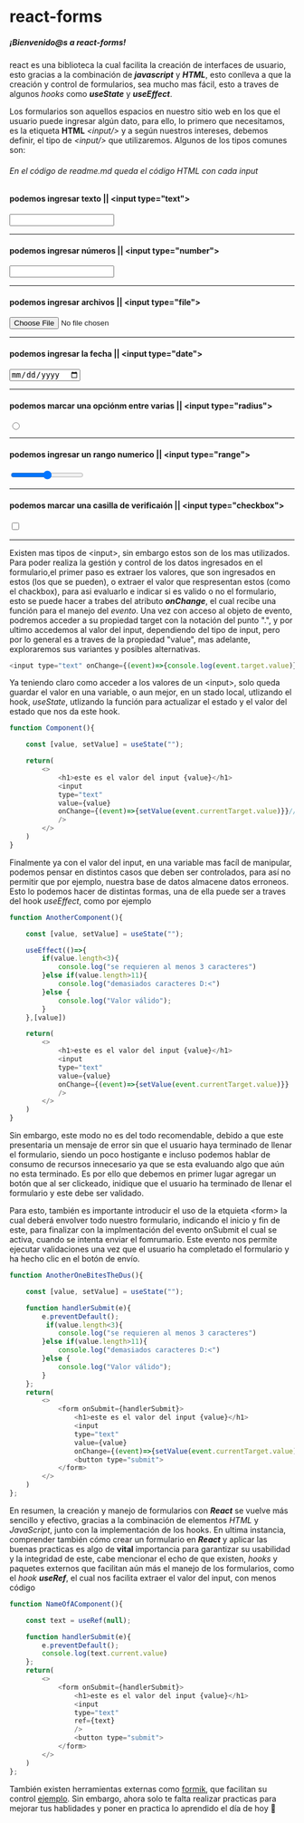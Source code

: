 # react-forms

##### ¡Bienvenido@s a _react-forms_!

react es una biblioteca la cual facilita la creación de interfaces de usuario, esto gracias a la combinación de _**javascript**_ y _**HTML**_, 
esto conlleva a que la creación y control de formularios, sea mucho mas fácil, esto a traves de algunos _hooks_ como _**useState**_ y _**useEffect**_.

Los formularios son aquellos espacios en nuestro sitio web en los que el usuario puede ingresar algún dato, para ello, lo primero que necesitamos, es la etiqueta **HTML** _\<input/>_ y a según nuestros intereses, debemos definir, el tipo de _\<input/>_ que utilizaremos. Algunos de los tipos comunes son:
###### En el código de readme.md queda el código HTML con cada input

#### podemos ingresar texto || \<input type="text">
<input type="text"> 

---

#### podemos ingresar números || \<input type="number"> 
<input type="number"> 

---
#### podemos ingresar archivos || \<input type="file">  
<input type="file">

---
#### podemos ingresar la fecha || \<input type="date">  
<input type="date">  

---
#### podemos marcar una opciónm entre varias || \<input type="radius">  
<input type="radio">

---
#### podemos ingresar un rango numerico || \<input type="range"> 
<input type="range">

---
#### podemos marcar una casilla de verificaión || \<input type="checkbox"> 

<input type="checkbox">

---

Existen mas tipos de \<input>, sin embargo estos son de los mas utilizados. Para poder realiza la gestión y control de los datos ingresados en el formulario,el primer paso es extraer los valores, que son ingresados en estos (los que se pueden), o extraer el valor que respresentan estos (como el chackbox), para asi evaluarlo e indicar si es valido o no el formulario, esto se puede hacer a trabes del atributo _**onChange**_, el cual recibe una función para el manejo del _evento_. Una vez con acceso al objeto de evento, podremos acceder a su propiedad target con la notación del punto ".", y por ultimo accedemos al valor del input, dependiendo del tipo de input, pero por lo general es a traves de la propiedad "value", mas adelante, exploraremos sus variantes y posibles alternativas.

```javascript
<input type="text" onChange={(event)=>{console.log(event.target.value)}}/>//value es el texto en el input
```

Ya teniendo claro como acceder a los valores de un \<input>, solo queda guardar el valor en una variable, o aun mejor, en un stado local, utlizando el hook, _useState_, utlizando la función para actualizar el estado y el valor del estado que nos da este hook.

```javascript
function Component(){

    const [value, setValue] = useState("");

    return(
        <>
            <h1>este es el valor del input {value}</h1>
            <input 
            type="text" 
            value={value}
            onChange={(event)=>{setValue(event.currentTarget.value)}}//currentTarget es una alternativa para acceder a value
            />
        </>
    )
}
```

Finalmente ya con el valor del input, en una variable mas facíl de manipular, podemos pensar en distintos casos que deben ser controlados, para así no permitir que por ejemplo, nuestra base de datos almacene datos erroneos. Esto lo podemos hacer de distintas formas, una de ella puede ser a traves del hook _useEffect_, como por ejemplo


```javascript
function AnotherComponent(){

    const [value, setValue] = useState("");

    useEffect(()=>{
        if(value.length<3){
            console.log("se requieren al menos 3 caracteres")
        }else if(value.length>11){
            console.log("demasiados caracteres D:<")
        }else {
            console.log("Valor válido");
        }
    },[value])

    return(
        <>
            <h1>este es el valor del input {value}</h1>
            <input 
            type="text" 
            value={value}
            onChange={(event)=>{setValue(event.currentTarget.value)}}
            />
        </>
    )
}
```

Sin embargo, este modo no es del todo recomendable, debido a que este presentaria un mensaje de error sin que el usuario haya terminado de llenar el formulario, siendo un poco hostigante e incluso podemos hablar de consumo de recursos innecesario ya que se esta evaluando algo que aún no esta terminado. Es por ello que debemos en primer lugar agregar un botón que al ser clickeado, inidique que el usuario ha terminado de llenar el formulario y este debe ser validado.

Para esto, también es importante introducir el uso de la etquieta \<form> la cual deberá envolver todo nuestro formulario, indicando el inicio y fin de este, para finalizar con la implmentación del evento onSubmit el cual se activa, cuando se intenta enviar el fomrumario.  Este evento nos permite ejecutar validaciones una vez que el usuario ha completado el formulario y ha hecho clic en el botón de envío.


```javascript
function AnotherOneBitesTheDus(){

    const [value, setValue] = useState("");

    function handlerSubmit(e){
        e.preventDefault();
         if(value.length<3){
            console.log("se requieren al menos 3 caracteres")
        }else if(value.length>11){
            console.log("demasiados caracteres D:<")
        }else {
            console.log("Valor válido");
        }
    };
    return(
        <>
            <form onSubmit={handlerSubmit}>
                <h1>este es el valor del input {value}</h1>
                <input  
                type="text"  
                value={value} 
                onChange={(event)=>{setValue(event.currentTarget.value)}}/>
                <button type="submit">
            </form>
        </>
    )
};
```
En resumen, la creación y manejo de formularios con __*React*__ se vuelve más sencillo y efectivo, gracias a la combinación de elementos _HTML_ y _JavaScript_, junto con la implementación de los hooks. En ultima instancia, comprender también cómo crear un formulario en __*React*__ y aplicar las buenas practicas es algo de **vital** importancia para garantizar su usabilidad y la integridad de este, cabe mencionar el echo de que existen, _hooks_ y paquetes externos que facilitan aún más el manejo de los formularios, como el _hook_ _**useRef**_, el cual nos facilita extraer el valor del input, con menos código

```javascript
function NameOfAComponent(){

    const text = useRef(null);

    function handlerSubmit(e){
        e.preventDefault();
        console.log(text.current.value)
    };
    return(
        <>
            <form onSubmit={handlerSubmit}>
                <h1>este es el valor del input {value}</h1>
                <input  
                type="text"  
                ref={text}
                />
                <button type="submit">
            </form>
        </>
    )
};
```

También existen herramientas externas como [formik](https://formik.org/ (click aquí)), que facilitan su control [ejemplo](https://formik.org/docs/examples/basic). Sin embargo, ahora solo te falta realizar practicas para mejorar tus hablidades y poner en practica lo aprendido el día de hoy :love_letter:

